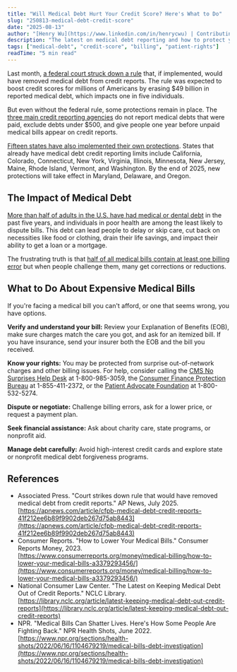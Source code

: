 ```yaml
---
title: "Will Medical Debt Hurt Your Credit Score? Here's What to Do"
slug: "250813-medical-debt-credit-score"
date: "2025-08-13"
author: "[Henry Wu](https://www.linkedin.com/in/henrycwu) | Contributing Policy Analyst"
description: "The latest on medical debt reporting and how to protect yourself from expensive bills."
tags: ["medical-debt", "credit-score", "billing", "patient-rights"]
readTime: "5 min read"
---
```


Last month, [a federal court struck down a rule](https://apnews.com/article/cfpb-medical-debt-credit-reports-41f212ee6b89f9902deb267d75ab8443) that, if implemented, would have removed medical debt from credit reports. The rule was expected to boost credit scores for millions of Americans by erasing $49 billion in reported medical debt, which impacts one in five individuals.

But even without the federal rule, some protections remain in place. The [three main credit reporting agencies](https://library.nclc.org/article/latest-keeping-medical-debt-out-credit-reports) do not report medical debts that were paid, exclude debts under $500, and give people one year before unpaid medical bills appear on credit reports.

[Fifteen states have also implemented their own protections](https://library.nclc.org/article/latest-keeping-medical-debt-out-credit-reports). States that already have medical debt credit reporting limits include California, Colorado, Connecticut, New York, Virginia, Illinois, Minnesota, New Jersey, Maine, Rhode Island, Vermont, and Washington. By the end of 2025, new protections will take effect in Maryland, Delaware, and Oregon.

## The Impact of Medical Debt

[More than half of adults in the U.S. have had medical or dental debt](https://www.npr.org/sections/health-shots/2022/06/16/1104679219/medical-bills-debt-investigation) in the past five years, and individuals in poor health are among the least likely to dispute bills. This debt can lead people to delay or skip care, cut back on necessities like food or clothing, drain their life savings, and impact their ability to get a loan or a mortgage.

The frustrating truth is that [half of all medical bills contain at least one billing error](https://www.consumerreports.org/money/medical-billing/how-to-lower-your-medical-bills-a3379293456/) but when people challenge them, many get corrections or reductions.

## What to Do About Expensive Medical Bills

If you're facing a medical bill you can't afford, or one that seems wrong, you have options.

**Verify and understand your bill:** Review your Explanation of Benefits (EOB), make sure charges match the care you got, and ask for an itemized bill. If you have insurance, send your insurer both the EOB and the bill you received.

**Know your rights:** You may be protected from surprise out-of-network charges and other billing issues. For help, consider calling the [CMS No Surprises Help Desk](tel:1-800-985-3059) at 1-800-985-3059, the [Consumer Finance Protection Bureau](tel:1-855-411-2372) at 1-855-411-2372, or the [Patient Advocate Foundation](tel:1-800-532-5274) at 1-800-532-5274.

**Dispute or negotiate:** Challenge billing errors, ask for a lower price, or request a payment plan.

**Seek financial assistance:** Ask about charity care, state programs, or nonprofit aid.

**Manage debt carefully:** Avoid high-interest credit cards and explore state or nonprofit medical debt forgiveness programs.

## References

- Associated Press. "Court strikes down rule that would have removed medical debt from credit reports." AP News, July 2025. [https://apnews.com/article/cfpb-medical-debt-credit-reports-41f212ee6b89f9902deb267d75ab8443](https://apnews.com/article/cfpb-medical-debt-credit-reports-41f212ee6b89f9902deb267d75ab8443)
- Consumer Reports. "How to Lower Your Medical Bills." Consumer Reports Money, 2023. [https://www.consumerreports.org/money/medical-billing/how-to-lower-your-medical-bills-a3379293456/](https://www.consumerreports.org/money/medical-billing/how-to-lower-your-medical-bills-a3379293456/)
- National Consumer Law Center. "The Latest on Keeping Medical Debt Out of Credit Reports." NCLC Library. [https://library.nclc.org/article/latest-keeping-medical-debt-out-credit-reports](https://library.nclc.org/article/latest-keeping-medical-debt-out-credit-reports)
- NPR. "Medical Bills Can Shatter Lives. Here's How Some People Are Fighting Back." NPR Health Shots, June 2022. [https://www.npr.org/sections/health-shots/2022/06/16/1104679219/medical-bills-debt-investigation](https://www.npr.org/sections/health-shots/2022/06/16/1104679219/medical-bills-debt-investigation)
